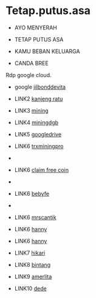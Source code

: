 # Tetap.putus.asa


* AYO MENYERAH
* TETAP PUTUS ASA
* KAMU BEBAN KELUARGA

* CANDA BREE

Rdp google cloud.


* google [jilbonddevita](https://cuty.io/FbKMIA)
* LINK2 [kanjeng ratu](TMBuZLY9pjgn5mZ4AbWHitJKLdFmVd6wxg)
* LINK3 [mining](https://autofaucet.dutchycorp.space/miner.php)

* LINK4 [miningdgb](https://dgbminer.ltd/r/14996)

* LINK5 [googledrive](https://www.techspot.com/downloads/downloadnowfile/5358/?evp=9a27d4d382cf749878ff5786322ddd60&file=10037)

* LINK6 [trxminingpro](https://www.mining-trx.pro/r/56076)

* 
* LINK6 [claim free coin](https://claimfreecoins.io/tron-faucet/?r=TMtzPCGyFkQ1WDs7G8gKCrWWagPPeivEJZ)
* 
* LINK6 [bebyfe](https://dood.wf/f/zbcb7v57bx)
* 
* LINK6 [mrscantik](https://dood.wf/f/97mj4buzl2)
* LINK6 [hanny](https://dood.wf/f/clwltow5g2)
* LINK6 [hanny](https://dood.wf/f/clwltow5g2)
* LINK7 [hikari](https://dood.wf/f/rb55e5oqn2)

* LINK8 [bintang](https://dood.wf/f/4l9ccoqatv)

* LINK9 [amerlita](https://dooood.com/f/umotd1d96u)

* LINK10 [dede](https://dood.wf/f/af4td7ywq0)


